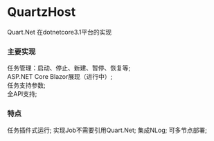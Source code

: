 # QuartzHost
Quart.Net 在dotnetcore3.1平台的实现  

### 主要实现
任务管理：启动、停止、新建、暂停、恢复等;   
ASP.NET Core Blazor展现（进行中）;  
任务支持参数;    
全API支持;   
### 特点
任务插件式运行;
实现Job不需要引用Quart.Net;
集成NLog; 
可多节点部署; 